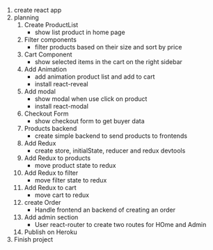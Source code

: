 1. create react app
2. planning
   1. Create ProductList
      - show list product in home page
   2. Filter components
      - filter products based on their size and sort by price
   3. Cart Component
      - show selected items in the cart on the right sidebar
   4. Add Animation
      - add animation product list and add to cart
      - install react-reveal
   5. Add modal
      - show modal when use click on product
      - install react-modal
   6. Checkout Form
      - show checkout form to get buyer data
   7. Products backend
      - create simple backend to send products to frontends
   8. Add Redux
      - create store, initialState, reducer and redux devtools
   9. Add Redux to products
      - move product state to redux
   10. Add Redux to filter
       - move filter state to redux
   11. Add Redux to cart
       - move cart to redux
   12. create Order
       - Handle frontend an backend of creating an order
   13. Add admin section
       - User react-router to create two routes for HOme and Admin
   14. Publish on Heroku
3. Finish project
